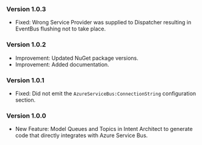 ### Version 1.0.3

- Fixed: Wrong Service Provider was supplied to Dispatcher resulting in EventBus flushing not to take place.

### Version 1.0.2

- Improvement: Updated NuGet package versions.
- Improvement: Added documentation.

### Version 1.0.1

- Fixed: Did not emit the `AzureServiceBus:ConnectionString` configuration section.

### Version 1.0.0

- New Feature: Model Queues and Topics in Intent Architect to generate code that directly integrates with Azure Service Bus.
